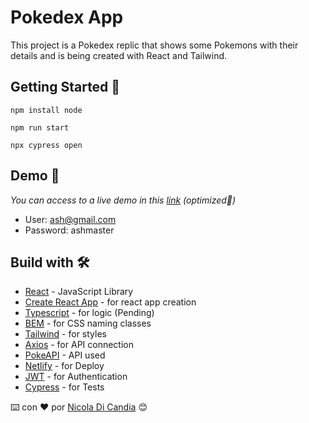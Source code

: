 # Pokedex App

This project is a Pokedex replic that shows some Pokemons with their details and is being created with React and Tailwind.

## Getting Started 🚀

```
npm install node
```

```
npm run start
```

```
npx cypress open
```

## Demo 👀

_You can access to a live demo in this [link](https://pokenico.netlify.app) (optimized📱)_

- User: ash@gmail.com
- Password: ashmaster

## Build with 🛠️

- [React](https://es.reactjs.org) - JavaScript Library
- [Create React App](https://es.reactjs.org/docs/create-a-new-react-app.html#create-react-app) - for react app creation
- [Typescript](https://www.typescriptlang.org/) - for logic (Pending)
- [BEM](https://getbem.com/) - for CSS naming classes
- [Tailwind](https://tailwindcss.com/) - for styles
- [Axios](https://axios-http.com/docs/intro) - for API connection
- [PokeAPI](https://pokeapi.co/) - API used
- [Netlify](https://www.netlify.com/) - for Deploy
- [JWT](https://jwt.io/) - for Authentication
- [Cypress](https://www.cypress.io/) - for Tests

⌨️ con ❤️ por [Nicola Di Candia](https://github.com/iamalexandro) 😊
